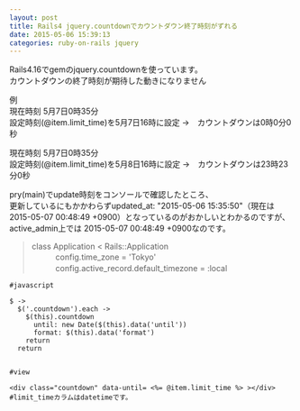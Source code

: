 ```yaml
---
layout: post
title: Rails4 jquery.countdownでカウントダウン終了時刻がずれる
date: 2015-05-06 15:39:13
categories: ruby-on-rails jquery
---
```

<!-- {% raw %} -->
<p>Rails4.16でgemのjquery.countdownを使っています。<br>
カウントダウンの終了時刻が期待した動きになりません</p>

<p>例 <br>
現在時刻 5月7日0時35分<br>
設定時刻(@item.limit_time)を5月7日16時に設定 →　カウントダウンは0時0分0秒</p>

<p>現在時刻 5月7日0時35分<br>
設定時刻(@item.limit_time)を5月8日16時に設定 →　カウントダウンは23時23分0秒</p>

<p>pry(main)でupdate時刻をコンソールで確認したところ、<br>
更新しているにもかかわらずupdated_at: "2015-05-06 15:35:50"（現在は2015-05-07 00:48:49 +0900）となっているのがおかしいとわかるのですが、<br>
active_admin上では 2015-05-07 00:48:49 +0900なのです。</p>

<blockquote>
  <p>class Application &lt; Rails::Application<br>
  　　　config.time_zone = 'Tokyo'<br>
     　　　config.active_record.default_timezone = :local</p>
</blockquote>

<pre><code>#javascript

$ -&gt;
  $('.countdown').each -&gt;
    $(this).countdown
      until: new Date($(this).data('until'))
      format: $(this).data('format')
    return
  return


#view

&lt;div class="countdown" data-until= &lt;%= @item.limit_time %&gt; &gt;&lt;/div&gt;
#limit_timeカラムはdatetimeです。
</code></pre>
<!-- {% endraw %} -->
